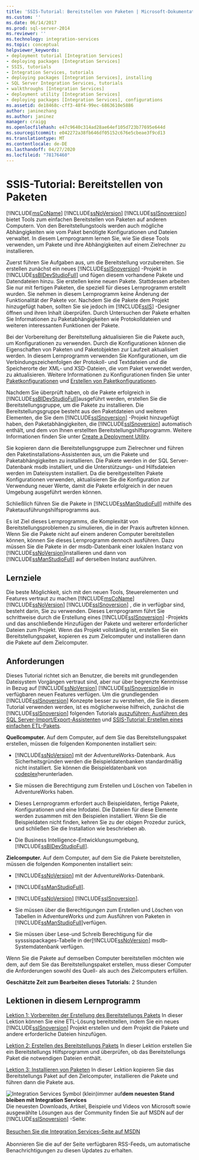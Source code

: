 ```yaml
---
title: 'SSIS-Tutorial: Bereitstellen von Paketen | Microsoft-Dokumentation'
ms.custom: ''
ms.date: 06/14/2017
ms.prod: sql-server-2014
ms.reviewer: ''
ms.technology: integration-services
ms.topic: conceptual
helpviewer_keywords:
- deployment tutorial [Integration Services]
- deploying packages [Integration Services]
- SSIS, tutorials
- Integration Services, tutorials
- deploying packages [Integration Services], installing
- SQL Server Integration Services, tutorials
- walkthroughs [Integration Services]
- deployment utility [Integration Services]
- deploying packages [Integration Services], configurations
ms.assetid: de18468c-cff3-48f4-99ec-6863610e5886
author: janinezhang
ms.author: janinez
manager: craigg
ms.openlocfilehash: e47c9640c314ad28ae64ef105d723b77695e644d
ms.sourcegitcommit: e042272a38fb646df05152c676e5cbeae3f9cd13
ms.translationtype: MT
ms.contentlocale: de-DE
ms.lasthandoff: 04/27/2020
ms.locfileid: "78176460"
---
```

# <a name="ssis-tutorial-deploying-packages"></a>SSIS-Tutorial: Bereitstellen von Paketen
  [!INCLUDE[msCoName](../includes/msconame-md.md)] [!INCLUDE[ssNoVersion](../includes/ssnoversion-md.md)] [!INCLUDE[ssISnoversion](../includes/ssisnoversion-md.md)] bietet Tools zum einfachen Bereitstellen von Paketen auf anderen Computern. Von den Bereitstellungstools werden auch mögliche Abhängigkeiten wie vom Paket benötigte Konfigurationen und Dateien verwaltet. In diesem Lernprogramm lernen Sie, wie Sie diese Tools verwenden, um Pakete und ihre Abhängigkeiten auf einem Zielrechner zu installieren.

 Zuerst führen Sie Aufgaben aus, um die Bereitstellung vorzubereiten. Sie erstellen zunächst ein neues [!INCLUDE[ssISnoversion](../includes/ssisnoversion-md.md)] -Projekt in [!INCLUDE[ssBIDevStudioFull](../includes/ssbidevstudiofull-md.md)] und fügen diesem vorhandene Pakete und Datendateien hinzu. Sie erstellen keine neuen Pakete. Stattdessen arbeiten Sie nur mit fertigen Paketen, die speziell für dieses Lernprogramm erstellt wurden. Sie nehmen in diesem Lernprogramm keine Änderung der Funktionalität der Pakete vor. Nachdem Sie die Pakete dem Projekt hinzugefügt haben, sollten Sie sie jedoch im [!INCLUDE[ssIS](../includes/ssis-md.md)] -Designer öffnen und ihren Inhalt überprüfen. Durch Untersuchen der Pakete erhalten Sie Informationen zu Paketabhängigkeiten wie Protokolldateien und weiteren interessanten Funktionen der Pakete.

 Bei der Vorbereitung der Bereitstellung aktualisieren Sie die Pakete auch, um Konfigurationen zu verwenden. Durch die Konfigurationen können die Eigenschaften von Paketen und Paketobjekten zur Laufzeit aktualisiert werden. In diesem Lernprogramm verwenden Sie Konfigurationen, um die Verbindungszeichenfolgen der Protokoll- und Textdateien und die Speicherorte der XML- und XSD-Dateien, die vom Paket verwendet werden, zu aktualisieren. Weitere Informationen zu Konfigurationen finden Sie unter [Paketkonfigurationen](../../2014/integration-services/package-configurations.md) und [Erstellen von Paketkonfigurationen](../../2014/integration-services/create-package-configurations.md).

 Nachdem Sie überprüft haben, ob die Pakete erfolgreich in [!INCLUDE[ssBIDevStudioFull](../includes/ssbidevstudiofull-md.md)]ausgeführt werden, erstellen Sie die Bereitstellungsgruppe, um die Pakete zu installieren. Die Bereitstellungsgruppe besteht aus den Paketdateien und weiteren Elementen, die Sie dem [!INCLUDE[ssISnoversion](../includes/ssisnoversion-md.md)] -Projekt hinzugefügt haben, den Paketabhängigkeiten, die [!INCLUDE[ssISnoversion](../includes/ssisnoversion-md.md)] automatisch enthält, und dem von Ihnen erstellten Bereitstellungshilfsprogramm. Weitere Informationen finden Sie unter [Create a Deployment Utility](../../2014/integration-services/create-a-deployment-utility.md).

 Sie kopieren dann die Bereitstellungsgruppe zum Zielrechner und führen den Paketinstallations-Assistenten aus, um die Pakete und Paketabhängigkeiten zu installieren. Die Pakete werden in der SQL Server-Datenbank msdb installiert, und die Unterstützungs- und Hilfsdateien werden im Dateisystem installiert. Da die bereitgestellten Pakete Konfigurationen verwenden, aktualisieren Sie die Konfiguration zur Verwendung neuer Werte, damit die Pakete erfolgreich in der neuen Umgebung ausgeführt werden können.

 Schließlich führen Sie die Pakete in [!INCLUDE[ssManStudioFull](../includes/ssmanstudiofull-md.md)] mithilfe des Paketausführungshilfsprogramms aus.

 Es ist Ziel dieses Lernprogramms, die Komplexität von Bereitstellungsproblemen zu simulieren, die in der Praxis auftreten können. Wenn Sie die Pakete nicht auf einem anderen Computer bereitstellen können, können Sie dieses Lernprogramm dennoch ausführen. Dazu müssen Sie die Pakete in der msdb-Datenbank einer lokalen Instanz von [!INCLUDE[ssNoVersion](../includes/ssnoversion-md.md)]installieren und dann von [!INCLUDE[ssManStudioFull](../includes/ssmanstudiofull-md.md)] auf derselben Instanz ausführen.

## <a name="what-you-will-learn"></a>Lernziele
 Die beste Möglichkeit, sich mit den neuen Tools, Steuerelementen und Features vertraut zu machen [!INCLUDE[msCoName](../includes/msconame-md.md)] [!INCLUDE[ssNoVersion](../includes/ssnoversion-md.md)] [!INCLUDE[ssISnoversion](../includes/ssisnoversion-md.md)] , die in verfügbar sind, besteht darin, Sie zu verwenden. Dieses Lernprogramm führt Sie schrittweise durch die Erstellung eines [!INCLUDE[ssISnoversion](../includes/ssisnoversion-md.md)] -Projekts und das anschließende Hinzufügen der Pakete und weiterer erforderlicher Dateien zum Projekt. Wenn das Projekt vollständig ist, erstellen Sie ein Bereitstellungspaket, kopieren es zum Zielcomputer und installieren dann die Pakete auf dem Zielcomputer.

## <a name="requirements"></a>Anforderungen
 Dieses Tutorial richtet sich an Benutzer, die bereits mit grundlegenden Dateisystem Vorgängen vertraut sind, aber nur über begrenzte Kenntnisse in Bezug auf [!INCLUDE[ssNoVersion](../includes/ssnoversion-md.md)] [!INCLUDE[ssISnoversion](../includes/ssisnoversion-md.md)]die in verfügbaren neuen Features verfügen. Um die grundlegenden [!INCLUDE[ssISnoversion](../includes/ssisnoversion-md.md)] Konzepte besser zu verstehen, die Sie in diesem Tutorial verwenden werden, ist es möglicherweise hilfreich, zunächst die [!INCLUDE[ssISnoversion](../includes/ssisnoversion-md.md)] folgenden Tutorials [auszuführen: Ausführen des SQL Server-Import/Export-Assistenten](import-export-data/start-the-sql-server-import-and-export-wizard.md) und [SSIS-Tutorial: Erstellen eines einfachen ETL-Pakets](../integration-services/ssis-how-to-create-an-etl-package.md).

 **Quellcomputer.** Auf dem Computer, auf dem Sie das Bereitstellungspaket erstellen, müssen die folgenden Komponenten installiert sein:

-   [!INCLUDE[ssNoVersion](../includes/ssnoversion-md.md)] mit der AdventureWorks-Datenbank. Aus Sicherheitsgründen werden die Beispieldatenbanken standardmäßig nicht installiert. Sie können die Beispieldatenbank von [codeplex](https://msftdbprodsamples.codeplex.com/releases/view/125550)herunterladen.

-   Sie müssen die Berechtigung zum Erstellen und Löschen von Tabellen in AdventureWorks haben.

-   Dieses Lernprogramm erfordert auch Beispieldaten, fertige Pakete, Konfigurationen und eine Infodatei. Die Dateien für diese Elemente werden zusammen mit den Beispielen installiert. Wenn Sie die Beispieldaten nicht finden, kehren Sie zu der obigen Prozedur zurück, und schließen Sie die Installation wie beschrieben ab.

-   Die Business Intelligence-Entwicklungsumgebung, [!INCLUDE[ssBIDevStudioFull](../includes/ssbidevstudiofull-md.md)].

 **Zielcomputer.** Auf dem Computer, auf dem Sie die Pakete bereitstellen, müssen die folgenden Komponenten installiert sein:

-   [!INCLUDE[ssNoVersion](../includes/ssnoversion-md.md)] mit der AdventureWorks-Datenbank.

-   [!INCLUDE[ssManStudioFull](../includes/ssmanstudiofull-md.md)].

-   [!INCLUDE[ssNoVersion](../includes/ssnoversion-md.md)] [!INCLUDE[ssISnoversion](../includes/ssisnoversion-md.md)].

-   Sie müssen über die Berechtigungen zum Erstellen und Löschen von Tabellen in AdventureWorks und zum Ausführen von Paketen in [!INCLUDE[ssManStudioFull](../includes/ssmanstudiofull-md.md)]verfügen.

-   Sie müssen über Lese-und Schreib Berechtigung für die sysssispackages-Tabelle in der[!INCLUDE[ssNoVersion](../includes/ssnoversion-md.md)] msdb-Systemdatenbank verfügen.

 Wenn Sie die Pakete auf demselben Computer bereitstellen möchten wie dem, auf dem Sie das Bereitstellungspaket erstellen, muss dieser Computer die Anforderungen sowohl des Quell- als auch des Zielcomputers erfüllen.

 **Geschätzte Zeit zum Bearbeiten dieses Tutorials:** 2 Stunden

## <a name="lessons-in-this-tutorial"></a>Lektionen in diesem Lernprogramm
 [Lektion 1: Vorbereiten der Erstellung des Bereitstellungs Pakets](../integration-services/lesson-1-preparing-to-create-the-deployment-bundle.md) In dieser Lektion können Sie eine ETL-Lösung bereitstellen, indem Sie ein neues [!INCLUDE[ssISnoversion](../includes/ssisnoversion-md.md)] Projekt erstellen und dem Projekt die Pakete und andere erforderliche Dateien hinzufügen.

 [Lektion 2: Erstellen des Bereitstellungs Pakets](../integration-services/lesson-2-create-the-deployment-bundle-in-ssis.md) In dieser Lektion erstellen Sie ein Bereitstellungs Hilfsprogramm und überprüfen, ob das Bereitstellungs Paket die notwendigen Dateien enthält.

 [Lektion 3: Installieren von Paketen](../integration-services/lesson-3-install-ssis-package.md) In dieser Lektion kopieren Sie das Bereitstellungs Paket auf den Zielcomputer, installieren die Pakete und führen dann die Pakete aus.

![Integration Services Symbol (klein)](media/dts-16.gif "Integration Services (kleines Symbol)")immer auf**dem neuesten Stand bleiben mit Integration Services**  <br /> Die neuesten Downloads, Artikel, Beispiele und Videos von Microsoft sowie ausgewählte Lösungen aus der Community finden Sie auf MSDN auf der [!INCLUDE[ssISnoversion](../includes/ssisnoversion-md.md)] -Seite:<br /><br /> [Besuchen Sie die Integration Services-Seite auf MSDN](https://go.microsoft.com/fwlink/?LinkId=136655)<br /><br /> Abonnieren Sie die auf der Seite verfügbaren RSS-Feeds, um automatische Benachrichtigungen zu diesen Updates zu erhalten.

